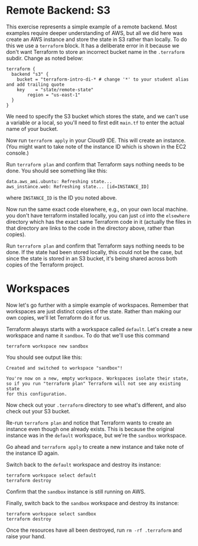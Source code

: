 # Remote Backend: S3

This exercise represents a simple example of a remote backend. Most examples require deeper understanding of AWS,
but all we did here was create an AWS instance and store the state in S3 rather than locally. To do this we use a
`terraform` block. It has a deliberate error in it because we don't want Terraform to store an incorrect bucket
name in the `.terraform` subdir. Change as noted below:

```hcl
terraform {
  backend "s3" {
    bucket = "terraform-intro-di-* # change '*' to your student alias and add trailing quote
    key    = "state/remote-state"
        region = "us-east-1"
  }
}
```

We need to specify the S3 bucket which stores the state, and we can't use a variable or a local, so you'll need to
first edit `main.tf` to enter the actual name of your bucket. 

Now run `terraform apply` in your Cloud9 IDE. This will create an instance. (You might want to take note of the instance
ID which is shown in the EC2 console.)

Run `terraform plan` and confirm that Terraform says nothing needs to be done. You should see something like this:

```
data.aws_ami.ubuntu: Refreshing state...
aws_instance.web: Refreshing state... [id=INSTANCE_ID]
```

where `INSTANCE_ID` is the ID you noted above.

Now run the same exact code elsewhere, e.g., on your own local machine. you don't have terraform installed locally,
you can just `cd` into the `elsewhere` directory which has the exact same Terraform code in it (actually the files
in that directory are links to the code in the directory above, rather than copies).

Run `terraform plan` and confirm that Terraform says nothing needs to be done. If the state had been stored locally,
this could not be the case, but since the state is stored in an S3 bucket, it's being shared across both copies of
the Terraform project.

# Workspaces

Now let's go further with a simple example of workspaces. Remember that workspaces are just distinct copies of the
state. Rather than making our own copies, we'll let Terraform do it for us. 

Terraform always starts with a workspace called `default`. Let's create a new workspace and name it `sandbox`. To do
that we'll use this command

```
terraform workspace new sandbox
```

You should see output like this:

```
Created and switched to workspace "sandbox"!

You're now on a new, empty workspace. Workspaces isolate their state,
so if you run "terraform plan" Terraform will not see any existing state
for this configuration.
```

Now check out your `.terraform` directory to see what's different, and also check out your S3 bucket.

Re-run `terraform plan` and notice that Terraform wants to create an instance even though one already exists. This is
because the original instance was in the `default` workspace, but we're the `sandbox` workspace.

Go ahead and `terraform apply` to create a new instance and take note of the instance ID again.

Switch back to the `default` workspace and destroy its instance:

```
terraform workspace select default
terraform destroy
```

Confirm that the `sandbox` instance is still running on AWS.

Finally, switch back to the `sandbox` workspace and destroy its instance:

```
terraform workspace select sandbox
terraform destroy
```

Once the resources have all been destroyed, run `rm -rf .terraform` and raise your hand.